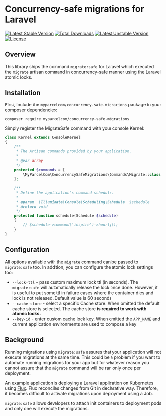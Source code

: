 # Concurrency-safe migrations for Laravel
[![Latest Stable Version](https://poser.pugx.org/myparcelcom/concurrency-safe-migrations/v)](//packagist.org/packages/myparcelcom/concurrency-safe-migrations) [![Total Downloads](https://poser.pugx.org/myparcelcom/concurrency-safe-migrations/downloads)](//packagist.org/packages/myparcelcom/concurrency-safe-migrations) [![Latest Unstable Version](https://poser.pugx.org/myparcelcom/concurrency-safe-migrations/v/unstable)](//packagist.org/packages/myparcelcom/concurrency-safe-migrations) [![License](https://poser.pugx.org/myparcelcom/concurrency-safe-migrations/license)](//packagist.org/packages/myparcelcom/concurrency-safe-migrations)

## Overview
This library ships the command `migrate:safe` for Laravel which executed the `migrate` artisan command in concurrency-safe manner using the Laravel atomic locks.

## Installation

First, include the `myparcelcom/concurrency-safe-migrations` package in your composer dependencies:

```shell
composer require myparcelcom/concurrency-safe-migrations
```

Simply register the MigrateSafe command with your console Kernel:
```php
class Kernel extends ConsoleKernel
{
    /**
     * The Artisan commands provided by your application.
     *
     * @var array
     */
    protected $commands = [
        \MyParcelCom\ConcurrencySafeMigrations\Commands\Migrate::class
    ];

    /**
     * Define the application's command schedule.
     *
     * @param  \Illuminate\Console\Scheduling\Schedule  $schedule
     * @return void
     */
    protected function schedule(Schedule $schedule)
    {
        // $schedule->command('inspire')->hourly();
    }
}
```

## Configuration
All options available with the `migrate` command can be passed to `migrate:safe` too. In addition, you can configure the atomic lock settings too:

- `--lock-ttl` - pass custom maximum lock ttl (in seconds). The `migrate:safe` will automatically release the lock once done. However, it is useful to put some ttl in failure cases where the container dies and lock is not released. Default value is 60 seconds
- `--cache-store` - select a specific Cache store. When omitted the default cache store is selected. The cache store **is required to work with atomic locks.** 
- `--key-id` - enter custom cache lock key. When omitted the `APP_NAME` and current application environments are used to compose a key

## Background
Running migrations using `migrate:safe` assures that your application will not execute migrations at the same time. This could be a problem if you want to automate running migrations for your app but for whatever reason you cannot assure that the `migrate` command will be ran only once per deployment.

An example application is deploying a Laravel application on Kubernetes using [Flux]. Flux reconciles changes from Git in declarative way. Therefore, it becomes difficult to activate migrations upon deployment using a Job.

`migrate:safe` allows developers to attach init containers to deployment pods and only one will execute the migrations.

[Flux]: https://fluxcd.io/
